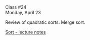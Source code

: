 <div class="lecture1">

<div class="column_date">
<p markdown="block">

 <br>
Class #24<br>
Monday, April 23
</p>
</div>
<div class="column_materials">
<p markdown="block">

Review of quadratic sorts. Merge sort.


[Sort - lecture notes](notes/lecture08_SearchingAndSorting.pdf)

</p>
</div>

<div class="column_assign">
<p markdown="block">



</p>
</div>

</div>
